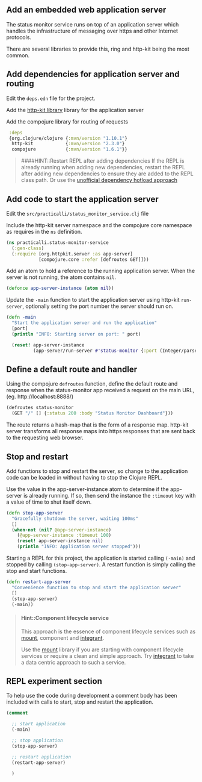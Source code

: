 ## Add an embedded web application server
The status monitor service runs on top of an application server which handles the infrastructure of messaging over https and other Internet protocols.

There are several libraries to provide this, ring and http-kit being the most common.



## Add dependencies for application server and routing
Edit the `deps.edn` file for the project.

Add the [http-kit library](http://http-kit.github.io/) library for the application server

Add the compojure library for routing of requests

```clojure
 :deps
 {org.clojure/clojure {:mvn/version "1.10.1"}
  http-kit            {:mvn/version "2.3.0"}
  compojure           {:mvn/version "1.6.1"}}
```

> ####HINT::Restart REPL after adding dependencies
> If the REPL is already running when adding new dependencies, restart the REPL after adding new dependencies to ensure they are added to the REPL class path.
> Or use the [unofficial dependency hotload approach](http://practicalli.github.io/clojure/alternative-tools/clojure-tools/hotload-libraries.html)


## Add code to start the application server
Edit the `src/practicalli/status_monitor_service.clj` file

Include the http-kit server namespace and the compojure core namespace as requires in the `ns` definition.

```clojure
(ns practicalli.status-monitor-service
  (:gen-class)
  (:require [org.httpkit.server :as app-server]
            [compojure.core :refer [defroutes GET]]))
```

Add an atom to hold a reference to the running application server.  When the server is not running, the atom contains `nil`.

```clojure
(defonce app-server-instance (atom nil))
```

Update the `-main` function to start the application server using http-kit `run-server`, optionally setting the port number the server should run on.

```clojure
(defn -main
  "Start the application server and run the application"
  [port]
  (println "INFO: Starting server on port: " port)

  (reset! app-server-instance
          (app-server/run-server #'status-monitor {:port (Integer/parseInt port)})))
```

## Define a default route and handler
Using the compojure `defroutes` function, define the default route and response when the status-monitor app received a request on the main URL, (eg. http://localhost:8888/)


```clojure
(defroutes status-monitor
  (GET "/" [] {:status 200 :body "Status Monitor Dashboard"}))
```

The route returns a hash-map that is the form of a response map. http-kit server transforms all response maps into https responses that are sent back to the requesting web browser.


## Stop and restart
Add functions to stop and restart the server, so change to the application code can be loaded in without having to stop the Clojure REPL.

Use the value in the app-server-instance atom to determine if the app-server is already running.  If so, then send the instance the `:timeout` key with a value of time to shut itself down.

```clojure
(defn stop-app-server
  "Gracefully shutdown the server, waiting 100ms"
  []
  (when-not (nil? @app-server-instance)
    (@app-server-instance :timeout 100)
    (reset! app-server-instance nil)
    (println "INFO: Application server stopped")))
```


Starting a REPL for this project, the application is started calling `(-main)` and stopped by calling `(stop-app-server)`.  A restart function is simply calling the stop and start functions.

```clojure
(defn restart-app-server
  "Convenience function to stop and start the application server"
  []
  (stop-app-server)
  (-main))
```


> #### Hint::Component lifecycle service
> This approach is the essence of component lifecycle services such as [mount](https://github.com/tolitius/mount), component and [integrant](https://github.com/weavejester/integrant).
>
> Use the [mount](https://github.com/tolitius/mount) library if you are starting with component lifecycle services or require a clean and simple approach.  Try [integrant](https://github.com/weavejester/integrant) to take a data centric approach to such a service.


## REPL experiment section
To help use the code during development a comment body has been included with calls to start, stop and restart the application.

```clojure
(comment

  ;; start application
  (-main)

  ;; stop application
  (stop-app-server)

  ;; restart application
  (restart-app-server)

  )
```
